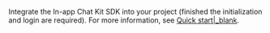 Integrate the In-app Chat Kit SDK into your project (finished the initialization and login are required). 
For more information, see [Quick start\|_blank](!New_QuickStart).


